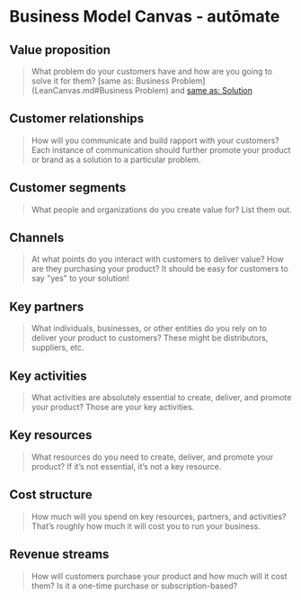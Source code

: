 # Business Model Canvas - autōmate

## Value proposition
> What problem do your customers have and how are you going to solve it for them?
[same as: Business Problem](LeanCanvas.md#Business Problem) and [same as: Solution](LeanCanvas.md#Solution)

## Customer relationships
> How will you communicate and build rapport with your customers? Each instance of communication should further promote your product or brand as a solution to a particular problem.



## Customer segments
> What people and organizations do you create value for? List them out.

## Channels
> At what points do you interact with customers to deliver value? How are they purchasing your product? It should be easy for customers to say "yes" to your solution!

## Key partners
> What individuals, businesses, or other entities do you rely on to deliver your product to customers? These might be distributors, suppliers, etc.

## Key activities
> What activities are absolutely essential to create, deliver, and promote your product? Those are your key activities.

## Key resources
> What resources do you need to create, deliver, and promote your product? If it’s not essential, it’s not a key resource.

## Cost structure
> How much will you spend on key resources, partners, and activities? That’s roughly how much it will cost you to run your business.

## Revenue streams
> How will customers purchase your product and how much will it cost them? Is it a one-time purchase or subscription-based?